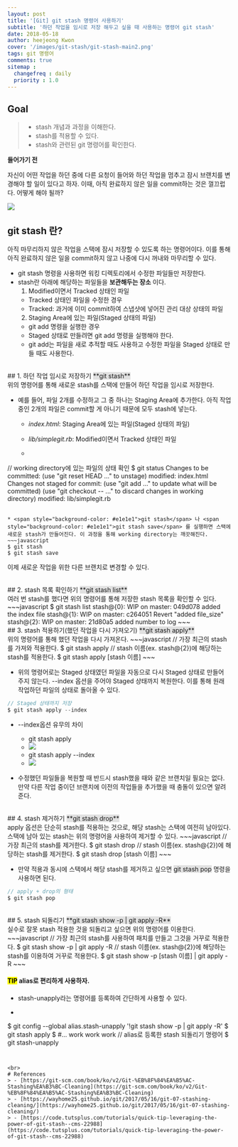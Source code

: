```yaml
---
layout: post
title: '[Git] git stash 명령어 사용하기'
subtitle: '하던 작업을 임시로 저장 해두고 싶을 때 사용하는 명령어 git stash'
date: 2018-05-18
author: heejeong Kwon
cover: '/images/git-stash/git-stash-main2.png'
tags: git 명령어
comments: true
sitemap :
  changefreq : daily
  priority : 1.0
---
```



## Goal
> - stash 개념과 과정을 이해한다.
> - stash를 적용할 수 있다.
> - stash와 관련된 git 명령어를 확인한다.

**들어가기 전**

자신이 어떤 작업을 하던 중에 다른 요청이 들어와 하던 작업을 멈추고 잠시 브랜치를 변경해야 할 일이 있다고 하자. 이때, 아직 완료하지 않은 일을 commit하는 것은 껄끄럽다. 어떻게 해야 될까?

![](/images/git-stash/git-stash-stashing-changes.png)


## git stash 란?
아직 마무리하지 않은 작업을 스택에 잠시 저장할 수 있도록 하는 명령어이다.
이를 통해 아직 완료하지 않은 일을 commit하지 않고 나중에 다시 꺼내와 마무리할 수 있다.<br>
* git stash 명령을 사용하면 워킹 디렉토리에서 수정한 파일들만 저장한다.
* stash란 아래에 해당하는 파일들을 **보관해두는 장소** 이다.
  1. Modified이면서 Tracked 상태인 파일
    * Tracked 상태인 파일을 수정한 경우
    * Tracked: 과거에 이미 commit하여 스냅샷에 넣어진 관리 대상 상태의 파일
  2. Staging Area에 있는 파일(Staged 상태의 파일)
    * git add 명령을 실행한 경우
    * Staged 상태로 만들려면 git add 명령을 실행해야 한다.
    * git add는 파일을 새로 추적할 때도 사용하고 수정한 파일을 Staged 상태로 만들 때도 사용한다.


<br>
## 1. 하던 작업 임시로 저장하기
<span style="background-color: #e1e1e1">**git stash**</span>
<br>
위의 명령어를 통해 새로운 stash를 스택에 만들어 하던 작업을 임시로 저장한다.

* 예를 들어, 파일 2개를 수정하고 그 중 하나는 Staging Area에 추가한다. 아직 작업 중인 2개의 파일은 commit할 게 아니기 때문에 모두 stash에 넣는다.
  * *index.html*: Staging Area에 있는 파일(Staged 상태의 파일)
  * *lib/simplegit.rb*: Modified이면서 Tracked 상태인 파일

  * ~~~javascript
// working directory에 있는 파일의 상태 확인
$ git status
Changes to be committed:
  (use "git reset HEAD <file>..." to unstage)
    modified:   index.html
Changes not staged for commit:
  (use "git add <file>..." to update what will be committed)
  (use "git checkout -- <file>..." to discard changes in working directory)
    modified:   lib/simplegit.rb
~~~

* <span style="background-color: #e1e1e1">git stash</span> 나 <span style="background-color: #e1e1e1">git stash save</span> 를 실행하면 스택에 새로운 stash가 만들어진다. 이 과정을 통해 working directory는 깨끗해진다.
~~~javascript
$ git stash
$ git stash save
~~~

이제 새로운 작업을 위한 다른 브랜치로 변경할 수 있다.


<br>
## 2. stash 목록 확인하기
<span style="background-color: #e1e1e1">**git stash list**</span>
<br>
여러 번 stash를 했다면 위의 명령어를 통해 저장한 stash 목록을 확인할 수 있다.
~~~javascript
$ git stash list
stash@{0}: WIP on master: 049d078 added the index file
stash@{1}: WIP on master: c264051 Revert "added file_size"
stash@{2}: WIP on master: 21d80a5 added number to log
~~~


<br>
## 3. stash 적용하기(했던 작업을 다시 가져오기)
<span style="background-color: #e1e1e1">**git stash apply**</span>
<br>
위의 명령어를 통해 했던 작업을 다시 가져온다.
~~~javascript
// 가장 최근의 stash를 가져와 적용한다.
$ git stash apply
// stash 이름(ex. stash@{2})에 해당하는 stash를 적용한다.
$ git stash apply [stash 이름]
~~~

* 위의 명령어로는 Staged 상태였던 파일을 자동으로 다시 Staged 상태로 만들어 주지 않는다. --index 옵션을 주어야 Staged 상태까지 복원한다. 이를 통해 원래 작업하던 파일의 상태로 돌아올 수 있다.
~~~javascript
// Staged 상태까지 저장
$ git stash apply --index
~~~

* --index옵션 유무의 차이
  * git stash apply
  * ![](/images/git-stash/apply-option-notinclude.png)
  * git stash apply --index
  * ![](/images/git-stash/apply-option-include.png)

* 수정했던 파일들을 복원할 때 반드시 stash했을 때와 같은 브랜치일 필요는 없다. 만약 다른 작업 중이던 브랜치에 이전의 작업들을 추가했을 때 충돌이 있으면 알려준다.

<!-- #### <mark>TIP</mark>  stash 했을 때의 브랜치에서 새로운 작업을 진행한 경우,
* 해당 브랜치에서 stash를 적용하면 이미 추가한 새로운 작업들로 인해 충돌이 일어날 수 있다.
* 이때, <span style="background-color: #e1e1e1">git stash branch [branch name]</span> 명령을 실행하면 stash할 당시의 commit을 checkout한 후 새로운 브랜치를 만들고 여기에 적용한다. -->


<br>
## 4. stash 제거하기
<span style="background-color: #e1e1e1">**git stash drop**</span>
<br>
apply 옵션은 단순히 stash를 적용하는 것으로, 해당 stash는 스택에 여전히 남아있다. 스택에 남아 있는 stash는 위의 명령어을 사용하여 제거할 수 있다.
~~~javascript
// 가장 최근의 stash를 제거한다.
$ git stash drop
// stash 이름(ex. stash@{2})에 해당하는 stash를 제거한다.
$ git stash drop [stash 이름]
~~~

* 만약 적용과 동시에 스택에서 해당 stash를 제거하고 싶으면 <span style="background-color: #e1e1e1">git stash pop</span> 명령을 사용하면 된다.
~~~javascript
// apply + drop의 형태
$ git stash pop
~~~


<br>
## 5. stash 되돌리기
<span style="background-color: #e1e1e1">**git stash show -p | git apply -R**</span>
<br>
실수로 잘못 stash 적용한 것을 되돌리고 싶으면 위의 명령어를 이용한다.
~~~javascript
// 가장 최근의 stash를 사용하여 패치를 만들고 그것을 거꾸로 적용한다.
$ git stash show -p | git apply -R
// stash 이름(ex. stash@{2})에 해당하는 stash를 이용하여 거꾸로 적용한다.
$ git stash show -p [stash 이름] | git apply -R
~~~

#### <mark>TIP</mark> alias로 편리하게 사용하자.
* stash-unapply라는 명령어를 등록하여 간단하게 사용할 수 있다.
* ~~~javascript
$ git config --global alias.stash-unapply '!git stash show -p | git apply -R'
$ git stash apply
$ #... work work work
// alias로 등록한 stash 되돌리기 명령어
$ git stash-unapply
~~~


<br>
# References
> - [https://git-scm.com/book/ko/v2/Git-%EB%8F%84%EA%B5%AC-Stashing%EA%B3%BC-Cleaning](https://git-scm.com/book/ko/v2/Git-%EB%8F%84%EA%B5%AC-Stashing%EA%B3%BC-Cleaning)
> - [https://wayhome25.github.io/git/2017/05/16/git-07-stashing-cleaning/](https://wayhome25.github.io/git/2017/05/16/git-07-stashing-cleaning/)
> - [https://code.tutsplus.com/tutorials/quick-tip-leveraging-the-power-of-git-stash--cms-22988](https://code.tutsplus.com/tutorials/quick-tip-leveraging-the-power-of-git-stash--cms-22988)
